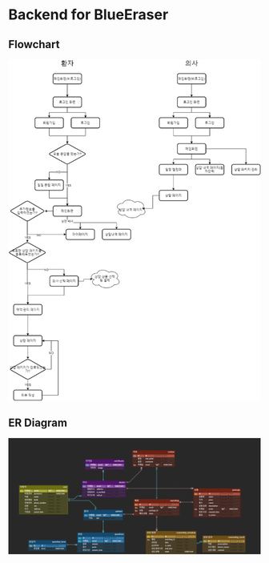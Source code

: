 # Backend for BlueEraser

## Flowchart

![flowchart](./Flowchart_BlueEraser.png)

## ER Diagram

![erdiagram](./ERDiagram_BlueEraser.png)